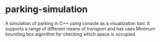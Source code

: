 # parking-simulation
A simulation of parking in C++ using console as a visualization tool. It supports a range of
different means of transport and has uses Minimum bounding box algorithm for checking
which space is occupied.
